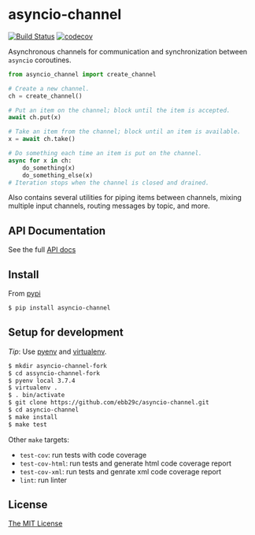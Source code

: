 # asyncio-channel

[![Build Status](https://travis-ci.org/ebb29c/asyncio-channel.svg?branch=master)](https://travis-ci.org/ebb29c/asyncio-channel)
[![codecov](https://codecov.io/gh/ebb29c/asyncio-channel/branch/master/graph/badge.svg)](https://codecov.io/gh/ebb29c/asyncio-channel)

Asynchronous channels for communication and synchronization between `asyncio` coroutines.

```python
from asyncio_channel import create_channel

# Create a new channel.
ch = create_channel()

# Put an item on the channel; block until the item is accepted.
await ch.put(x)

# Take an item from the channel; block until an item is available.
x = await ch.take()

# Do something each time an item is put on the channel.
async for x in ch:
	do_something(x)
	do_something_else(x)
# Iteration stops when the channel is closed and drained.
```

Also contains several utilities for piping items between channels, mixing multiple input channels, routing messages by topic, and more.

## API Documentation

See the full [API docs](docs/api.md)

## Install

From [pypi](https://pypi.org/project/asyncio-channel)

```sh
$ pip install asyncio-channel
```

## Setup for development

*Tip*: Use [pyenv](https://github.com/pyenv/pyenv) and [virtualenv](https://virtualenv.pypa.io/en/latest).

```sh
$ mkdir asyncio-channel-fork
$ cd assyncio-channel-fork
$ pyenv local 3.7.4
$ virtualenv .
$ . bin/activate
$ git clone https://github.com/ebb29c/asyncio-channel.git
$ cd asyncio-channel
$ make install
$ make test
```

Other `make` targets:
- `test-cov`: run tests with code coverage
- `test-cov-html`: run tests and generate html code coverage report
- `test-cov-xml`: run tests and genrate xml code coverage report
- `lint`: run linter

## License

[The MIT License](LICENSE)
